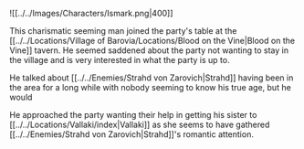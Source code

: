 ![[../../Images/Characters/Ismark.png|400]]

This charismatic seeming man joined the party's table at the [[../../Locations/Village of Barovia/Locations/Blood on the Vine|Blood on the Vine]] tavern. He seemed saddened about the party not wanting to stay in the village and is very interested in what the party is up to.

He talked about [[../../Enemies/Strahd von Zarovich|Strahd]] having been in the area for a long while with nobody seeming to know his true age, but he would

He approached the party wanting their help in getting his sister to [[../../Locations/Vallaki/index|Vallaki]] as she seems to have gathered [[../../Enemies/Strahd von Zarovich|Strahd]]'s romantic attention.

